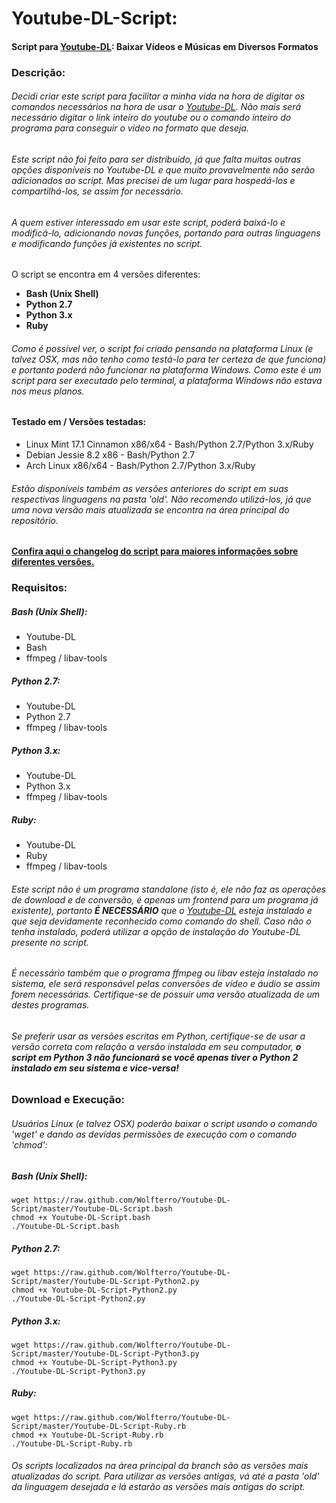 # Youtube-DL-Script:
#### Script para [Youtube-DL](https://github.com/rg3/youtube-dl/): Baixar Vídeos e Músicas em Diversos Formatos <br />

### Descrição:

###### Decidi criar este script para facilitar a minha vida na hora de digitar os comandos necessários na hora de usar o [Youtube-DL](https://github.com/rg3/youtube-dl/). Não mais será necessário digitar o link inteiro do youtube ou o comando inteiro do programa para conseguir o vídeo no formato que deseja. <br />

###### Este script não foi feito para ser distribuído, já que falta muitas outras opções disponíveis no Youtube-DL e que muito provavelmente não serão adicionados ao script. Mas precisei de um lugar para hospedá-los e compartilhá-los, se assim for necessário.

###### A quem estiver interessado em usar este script, poderá baixá-lo e modificá-lo, adicionando novas funções, portando para outras linguagens e modificando funções já existentes no script.

O script se encontra em 4 versões diferentes:

- **Bash (Unix Shell)** <br />
- **Python 2.7** <br />
- **Python 3.x** <br />
- **Ruby** <br />

###### Como é possível ver, o script foi criado pensando na plataforma Linux (e talvez OSX, mas não tenho como testá-lo para ter certeza de que funciona) e portanto poderá não funcionar na plataforma Windows. Como este é um script para ser executado pelo terminal, a plataforma Windows não estava nos meus planos.

#### Testado em / Versões testadas:
- Linux Mint 17.1 Cinnamon x86/x64 - Bash/Python 2.7/Python 3.x/Ruby<br />
- Debian Jessie 8.2 x86 - Bash/Python 2.7<br />
- Arch Linux x86/x64 - Bash/Python 2.7/Python 3.x/Ruby<br />

###### Estão disponíveis também as versões anteriores do script em suas respectivas linguagens na pasta 'old'. Não recomendo utilizá-los, já que uma nova versão mais atualizada se encontra na área principal do repositório.<br />

#### [Confira aqui o changelog do script para maiores informações sobre diferentes versões.](https://raw.github.com/Wolfterro/Youtube-DL-Script/master/CHANGELOG.txt)<br />

### Requisitos:

##### Bash (Unix Shell):
- Youtube-DL<br />
- Bash<br />
- ffmpeg / libav-tools<br />

##### Python 2.7:
- Youtube-DL<br />
- Python 2.7<br />
- ffmpeg / libav-tools<br />

##### Python 3.x:
- Youtube-DL<br />
- Python 3.x<br />
- ffmpeg / libav-tools<br />

##### Ruby:
- Youtube-DL<br />
- Ruby<br />
- ffmpeg / libav-tools<br />

###### Este script não é um programa standalone (isto é, ele não faz as operações de download e de conversão, é apenas um frontend para um programa já existente), portanto **É NECESSÁRIO** que o [Youtube-DL](https://github.com/rg3/youtube-dl/) esteja instalado e que seja devidamente reconhecido como comando do shell. Caso não o tenha instalado, poderá utilizar a opção de instalação do Youtube-DL presente no script.<br />

###### É necessário também que o programa ffmpeg ou libav esteja instalado no sistema, ele será responsável pelas conversões de vídeo e áudio se assim forem necessárias. Certifique-se de possuir uma versão atualizada de um destes programas.<br />

###### Se preferir usar as versões escritas em Python, certifique-se de usar a versão correta com relação a versão instalada em seu computador, **o script em Python 3 não funcionará se você apenas tiver o Python 2 instalado em seu sistema e vice-versa!**<br />

### Download e Execução:

###### Usuários Linux (e talvez OSX) poderão baixar o script usando o comando 'wget' e dando as devidas permissões de execução com o comando 'chmod':

##### Bash (Unix Shell):

    wget https://raw.github.com/Wolfterro/Youtube-DL-Script/master/Youtube-DL-Script.bash
    chmod +x Youtube-DL-Script.bash
    ./Youtube-DL-Script.bash

##### Python 2.7:

    wget https://raw.github.com/Wolfterro/Youtube-DL-Script/master/Youtube-DL-Script-Python2.py
    chmod +x Youtube-DL-Script-Python2.py
    ./Youtube-DL-Script-Python2.py

##### Python 3.x:

    wget https://raw.github.com/Wolfterro/Youtube-DL-Script/master/Youtube-DL-Script-Python3.py
    chmod +x Youtube-DL-Script-Python3.py
    ./Youtube-DL-Script-Python3.py

##### Ruby:

    wget https://raw.github.com/Wolfterro/Youtube-DL-Script/master/Youtube-DL-Script-Ruby.rb
    chmod +x Youtube-DL-Script-Ruby.rb
    ./Youtube-DL-Script-Ruby.rb

###### Os scripts localizados na área principal da branch são as versões mais atualizadas do script. Para utilizar as versões antigas, vá até a pasta 'old' da linguagem desejada e lá estarão as versões mais antigas do script.
